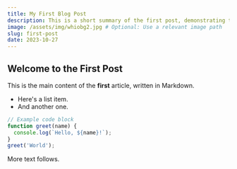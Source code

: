 ```yaml
---
title: My First Blog Post
description: This is a short summary of the first post, demonstrating the concept.
image: /assets/img/whiobg2.jpg # Optional: Use a relevant image path
slug: first-post
date: 2023-10-27
---
```


## Welcome to the First Post

This is the main content of the **first** article, written in Markdown.

*   Here's a list item.
*   And another one.

```javascript
// Example code block
function greet(name) {
  console.log(`Hello, ${name}!`);
}
greet('World');
```

More text follows.

